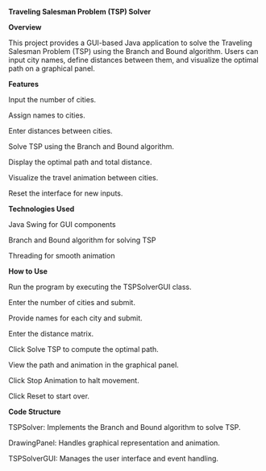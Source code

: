 **Traveling Salesman Problem (TSP) Solver**

**Overview**

This project provides a GUI-based Java application to solve the Traveling Salesman Problem (TSP) using the Branch and Bound algorithm. Users can input city names, define distances between them, and visualize the optimal path on a graphical panel.

**Features**

Input the number of cities.

Assign names to cities.

Enter distances between cities.

Solve TSP using the Branch and Bound algorithm.

Display the optimal path and total distance.

Visualize the travel animation between cities.

Reset the interface for new inputs.

**Technologies Used**

Java Swing for GUI components

Branch and Bound algorithm for solving TSP

Threading for smooth animation

**How to Use**

Run the program by executing the TSPSolverGUI class.

Enter the number of cities and submit.

Provide names for each city and submit.

Enter the distance matrix.

Click Solve TSP to compute the optimal path.

View the path and animation in the graphical panel.

Click Stop Animation to halt movement.

Click Reset to start over.

**Code Structure**

TSPSolver: Implements the Branch and Bound algorithm to solve TSP.

DrawingPanel: Handles graphical representation and animation.

TSPSolverGUI: Manages the user interface and event handling.



